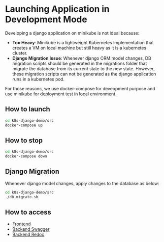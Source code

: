 # Launching Application in Development Mode

Developing a django application on minikube is not ideal because:
 - **Too Heavy**: Minikube is a lightweight Kubernetes implementation that creates a VM on local machine but still heavy as it is a kubernetes cluster.
 - **Django Migration Issue**: Whenever django ORM model changes, DB migration scripts should be generated in the migrations folder that migrate the database from its current state to the new state. However, these migration scripts can not be generated as the django application runs in a kubernetes pod.

For those reasons, we use docker-compose for deveopment purpose and use minikube for deployment test in local environment.


## How to launch

~~~bash
cd k8s-django-demo/src
docker-compose up
~~~

## How to stop

~~~bash
cd k8s-django-demo/src
docker-compose down
~~~

## Django Migration

Whenever django model changes, apply changes to the database as below:

~~~bash
cd k8s-django-demo/src
./db_migrate.sh
~~~


## How to access
 - [Frontend](http://localhost:8080)
 - [Backend Swagger](http://localhost:8000/swagger)
 - [Backend Redoc](http://localhost:8000/redoc)